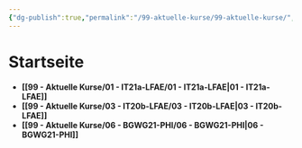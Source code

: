```yaml
---
{"dg-publish":true,"permalink":"/99-aktuelle-kurse/99-aktuelle-kurse/","tags":"gardenEntry","dgHomeLink":true,"dgPassFrontmatter":false}
---
```



# Startseite


- **[[99 - Aktuelle Kurse/01 - IT21a-LFAE/01 - IT21a-LFAE|01 - IT21a-LFAE]]**
- **[[99 - Aktuelle Kurse/03 - IT20b-LFAE/03 - IT20b-LFAE|03 - IT20b-LFAE]]**
- **[[99 - Aktuelle Kurse/06 - BGWG21-PHI/06 - BGWG21-PHI|06 - BGWG21-PHI]]**

